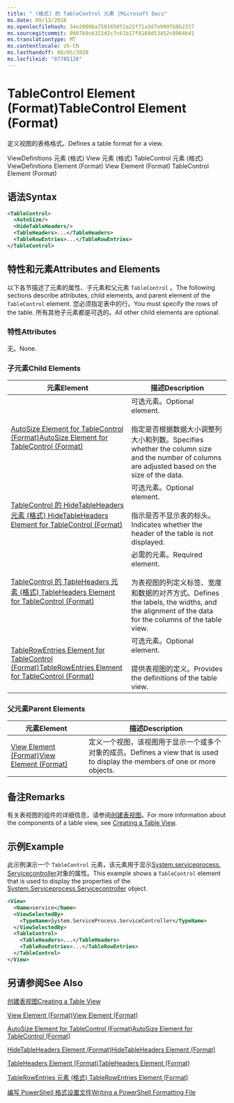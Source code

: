 ```yaml
---
title: " (格式) 的 TableControl 元素 |Microsoft Docs"
ms.date: 09/13/2016
ms.openlocfilehash: 34e20006a7501650f2a22f71a3d7e999fb8b2337
ms.sourcegitcommit: 0907b8c6322d2c7c61b17f8168d53452c8964b41
ms.translationtype: MT
ms.contentlocale: zh-CN
ms.lasthandoff: 08/05/2020
ms.locfileid: "87785126"
---
```

# <a name="tablecontrol-element-format"></a><span data-ttu-id="090b7-102">TableControl Element (Format)</span><span class="sxs-lookup"><span data-stu-id="090b7-102">TableControl Element (Format)</span></span>

<span data-ttu-id="090b7-103">定义视图的表格格式。</span><span class="sxs-lookup"><span data-stu-id="090b7-103">Defines a table format for a view.</span></span>

<span data-ttu-id="090b7-104">ViewDefinitions 元素 (格式) View 元素 (格式) TableControl 元素 (格式) </span><span class="sxs-lookup"><span data-stu-id="090b7-104">ViewDefinitions Element (Format) View Element (Format) TableControl Element (Format)</span></span>

## <a name="syntax"></a><span data-ttu-id="090b7-105">语法</span><span class="sxs-lookup"><span data-stu-id="090b7-105">Syntax</span></span>

```xml
<TableControl>
  <AutoSize/>
  <HideTableHeaders/>
  <TableHeaders>...</TableHeaders>
  <TableRowEntries>...</TableRowEntries>
</TableControl>

```

## <a name="attributes-and-elements"></a><span data-ttu-id="090b7-106">特性和元素</span><span class="sxs-lookup"><span data-stu-id="090b7-106">Attributes and Elements</span></span>

<span data-ttu-id="090b7-107">以下各节描述了元素的属性、子元素和父元素 `TableControl` 。</span><span class="sxs-lookup"><span data-stu-id="090b7-107">The following sections describe attributes, child elements, and parent element of the `TableControl` element.</span></span> <span data-ttu-id="090b7-108">您必须指定表中的行。</span><span class="sxs-lookup"><span data-stu-id="090b7-108">You must specify the rows of the table.</span></span> <span data-ttu-id="090b7-109">所有其他子元素都是可选的。</span><span class="sxs-lookup"><span data-stu-id="090b7-109">All other child elements are optional.</span></span>

### <a name="attributes"></a><span data-ttu-id="090b7-110">特性</span><span class="sxs-lookup"><span data-stu-id="090b7-110">Attributes</span></span>

<span data-ttu-id="090b7-111">无。</span><span class="sxs-lookup"><span data-stu-id="090b7-111">None.</span></span>

### <a name="child-elements"></a><span data-ttu-id="090b7-112">子元素</span><span class="sxs-lookup"><span data-stu-id="090b7-112">Child Elements</span></span>

|<span data-ttu-id="090b7-113">元素</span><span class="sxs-lookup"><span data-stu-id="090b7-113">Element</span></span>|<span data-ttu-id="090b7-114">描述</span><span class="sxs-lookup"><span data-stu-id="090b7-114">Description</span></span>|
|-------------|-----------------|
|[<span data-ttu-id="090b7-115">AutoSize Element for TableControl (Format)</span><span class="sxs-lookup"><span data-stu-id="090b7-115">AutoSize Element for TableControl (Format)</span></span>](./autosize-element-for-tablecontrol-format.md)|<span data-ttu-id="090b7-116">可选元素。</span><span class="sxs-lookup"><span data-stu-id="090b7-116">Optional element.</span></span><br /><br /> <span data-ttu-id="090b7-117">指定是否根据数据大小调整列大小和列数。</span><span class="sxs-lookup"><span data-stu-id="090b7-117">Specifies whether the column size and the number of columns are adjusted based on the size of the data.</span></span>|
|[<span data-ttu-id="090b7-118">TableControl 的 HideTableHeaders 元素 (格式) </span><span class="sxs-lookup"><span data-stu-id="090b7-118">HideTableHeaders Element for TableControl (Format)</span></span>](./hidetableheaders-element-format.md)|<span data-ttu-id="090b7-119">可选元素。</span><span class="sxs-lookup"><span data-stu-id="090b7-119">Optional element.</span></span><br /><br /> <span data-ttu-id="090b7-120">指示是否不显示表的标头。</span><span class="sxs-lookup"><span data-stu-id="090b7-120">Indicates whether the header of the table is not displayed.</span></span>|
|[<span data-ttu-id="090b7-121">TableControl 的 TableHeaders 元素 (格式) </span><span class="sxs-lookup"><span data-stu-id="090b7-121">TableHeaders Element for TableControl (Format)</span></span>](./tableheaders-element-format.md)|<span data-ttu-id="090b7-122">必需的元素。</span><span class="sxs-lookup"><span data-stu-id="090b7-122">Required element.</span></span><br /><br /> <span data-ttu-id="090b7-123">为表视图的列定义标签、宽度和数据的对齐方式。</span><span class="sxs-lookup"><span data-stu-id="090b7-123">Defines the labels, the widths, and the alignment of the data for the columns of the table view.</span></span>|
|[<span data-ttu-id="090b7-124">TableRowEntries Element for TableControl (Format)</span><span class="sxs-lookup"><span data-stu-id="090b7-124">TableRowEntries Element for TableControl (Format)</span></span>](./tablerowentries-element-for-tablecontrol-format.md)|<span data-ttu-id="090b7-125">可选元素。</span><span class="sxs-lookup"><span data-stu-id="090b7-125">Optional element.</span></span><br /><br /> <span data-ttu-id="090b7-126">提供表视图的定义。</span><span class="sxs-lookup"><span data-stu-id="090b7-126">Provides the definitions of the table view.</span></span>|

### <a name="parent-elements"></a><span data-ttu-id="090b7-127">父元素</span><span class="sxs-lookup"><span data-stu-id="090b7-127">Parent Elements</span></span>

|<span data-ttu-id="090b7-128">元素</span><span class="sxs-lookup"><span data-stu-id="090b7-128">Element</span></span>|<span data-ttu-id="090b7-129">描述</span><span class="sxs-lookup"><span data-stu-id="090b7-129">Description</span></span>|
|-------------|-----------------|
|[<span data-ttu-id="090b7-130">View Element (Format)</span><span class="sxs-lookup"><span data-stu-id="090b7-130">View Element (Format)</span></span>](./view-element-format.md)|<span data-ttu-id="090b7-131">定义一个视图，该视图用于显示一个或多个对象的成员。</span><span class="sxs-lookup"><span data-stu-id="090b7-131">Defines a view that is used to display the members of one or more objects.</span></span>|

## <a name="remarks"></a><span data-ttu-id="090b7-132">备注</span><span class="sxs-lookup"><span data-stu-id="090b7-132">Remarks</span></span>

<span data-ttu-id="090b7-133">有关表视图的组件的详细信息，请参阅[创建表视图](./creating-a-table-view.md)。</span><span class="sxs-lookup"><span data-stu-id="090b7-133">For more information about the components of a table view, see [Creating a Table View](./creating-a-table-view.md).</span></span>

## <a name="example"></a><span data-ttu-id="090b7-134">示例</span><span class="sxs-lookup"><span data-stu-id="090b7-134">Example</span></span>

<span data-ttu-id="090b7-135">此示例演示一个 `TableControl` 元素，该元素用于显示[System.serviceprocess. Servicecontroller](/dotnet/api/System.ServiceProcess.ServiceController)对象的属性。</span><span class="sxs-lookup"><span data-stu-id="090b7-135">This example shows a `TableControl` element that is used to display the properties of the [System.Serviceprocess.Servicecontroller](/dotnet/api/System.ServiceProcess.ServiceController) object.</span></span>

```xml
<View>
  <Name>service</Name>
  <ViewSelectedBy>
    <TypeName>System.ServiceProcess.ServiceController</TypeName>
  </ViewSelectedBy>
  <TableControl>
    <TableHeaders>...</TableHeaders>
    <TableRowEntries>...</TableRowEntries>
  </TableControl>
</View>

```

## <a name="see-also"></a><span data-ttu-id="090b7-136">另请参阅</span><span class="sxs-lookup"><span data-stu-id="090b7-136">See Also</span></span>

[<span data-ttu-id="090b7-137">创建表视图</span><span class="sxs-lookup"><span data-stu-id="090b7-137">Creating a Table View</span></span>](./creating-a-table-view.md)

[<span data-ttu-id="090b7-138">View Element (Format)</span><span class="sxs-lookup"><span data-stu-id="090b7-138">View Element (Format)</span></span>](./view-element-format.md)

[<span data-ttu-id="090b7-139">AutoSize Element for TableControl (Format)</span><span class="sxs-lookup"><span data-stu-id="090b7-139">AutoSize Element for TableControl (Format)</span></span>](./autosize-element-for-tablecontrol-format.md)

[<span data-ttu-id="090b7-140">HideTableHeaders Element (Format)</span><span class="sxs-lookup"><span data-stu-id="090b7-140">HideTableHeaders Element (Format)</span></span>](./hidetableheaders-element-format.md)

[<span data-ttu-id="090b7-141">TableHeaders Element (Format)</span><span class="sxs-lookup"><span data-stu-id="090b7-141">TableHeaders Element (Format)</span></span>](./tableheaders-element-format.md)

[<span data-ttu-id="090b7-142">TableRowEntries 元素 (格式) </span><span class="sxs-lookup"><span data-stu-id="090b7-142">TableRowEntries Element (Format)</span></span>](./tablerowentries-element-for-tablecontrol-format.md)

[<span data-ttu-id="090b7-143">编写 PowerShell 格式设置文件</span><span class="sxs-lookup"><span data-stu-id="090b7-143">Writing a PowerShell Formatting File</span></span>](./writing-a-powershell-formatting-file.md)
